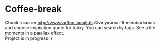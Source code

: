 # Coffee-break 
Check it out on http://www.coffee-break.tk 
Give yourself 5 minutes break and choose inspiration quote for today. You can search by tags. See a life moments in a parallax effect.  
Project is in progress :) 